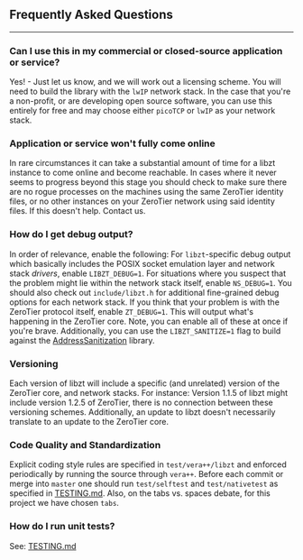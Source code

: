 ## Frequently Asked Questions
***

### Can I use this in my commercial or closed-source application or service?

Yes! - Just let us know, and we will work out a licensing scheme. You will need to build the library with the `lwIP` network stack. In the case that you're a non-profit, or are developing open source software, you can use this entirely for free and may choose either `picoTCP` or `lwIP` as your network stack.

### Application or service won't fully come online

In rare circumstances it can take a substantial amount of time for a libzt instance to come online and become reachable. In cases where it never seems to progress beyond this stage you should check to make sure there are no rogue processes on the machines using the same ZeroTier identity files, or no other instances on your ZeroTier network using said identity files. If this doesn't help. Contact us.

### How do I get debug output?

In order of relevance, enable the following: For `libzt`-specific debug output which basically includes the POSIX socket emulation layer and network stack *drivers*, enable `LIBZT_DEBUG=1`. For situations where you suspect that the problem might lie within the network stack itself, enable `NS_DEBUG=1`. You should also check out `include/libzt.h` for additional fine-grained debug options for each network stack. If you think that your problem is with the ZeroTier protocol itself, enable `ZT_DEBUG=1`. This will output what's happening in the ZeroTier core. Note, you can enable all of these at once if you're brave. Additionally, you can use the `LIBZT_SANITIZE=1` flag to build against the [AddressSanitization]() library.

### Versioning

Each version of libzt will include a specific (and unrelated) version of the ZeroTier core, and network stacks. For instance: Version 1.1.5 of libzt might include version 1.2.5 of ZeroTier, there is no connection between these versioning schemes. Additionally, an update to libzt doesn't necessarily translate to an update to the ZeroTier core.

### Code Quality and Standardization

Explicit coding style rules are specified in `test/vera++/libzt` and enforced periodically by running the source through `vera++`. Before each commit or merge into `master` one should run `test/selftest` and `test/nativetest` as specified in [TESTING.md](TESTING.md). Also, on the tabs vs. spaces debate, for this project we have chosen `tabs`. 

### How do I run unit tests?

See: [TESTING.md](TESTING.md)